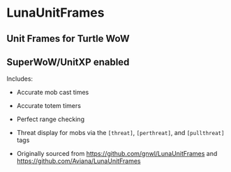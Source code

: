 # LunaUnitFrames
Unit Frames for Turtle WoW
---
SuperWoW/UnitXP enabled
---
Includes:
* Accurate mob cast times
* Accurate totem timers
* Perfect range checking
* Threat display for mobs via the `[threat]`, `[perthreat]`, and `[pullthreat]` tags

* Originally sourced from https://github.com/gnwl/LunaUnitFrames and https://github.com/Aviana/LunaUnitFrames
